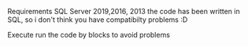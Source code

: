 Requirements
SQL Server 2019,2016, 2013 the code has been written in SQL, so i don't think you have compatibilty problems :D

Execute
run the code by blocks to avoid problems


